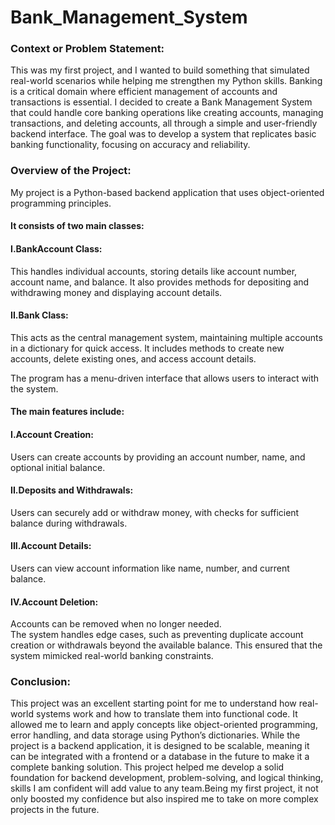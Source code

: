 # Bank_Management_System
<h3>Context or Problem Statement:</h3>
This was my first project, and I wanted to build something that simulated real-world scenarios while helping me strengthen my Python skills. Banking is a critical domain where efficient management of accounts and transactions is essential. I decided to create a Bank Management System that could handle core banking operations like creating accounts, managing transactions, and deleting accounts, all through a simple and user-friendly backend interface. The goal was to develop a system that replicates basic banking functionality, focusing on accuracy and reliability.


<h3>Overview of the Project:</h3>
My project is a Python-based backend application that uses object-oriented programming principles. 
<h4>It consists of two main classes:</h4>
<h4>I.BankAccount Class:</h4>
This handles individual accounts, storing details like account number, account name, and balance. It also provides methods for depositing and withdrawing money and displaying account details.

<h4>II.Bank Class:</h4>
This acts as the central management system, maintaining multiple accounts in a dictionary for quick access. It includes methods to create new accounts, delete existing ones, and access account details.

The program has a menu-driven interface that allows users to interact with the system.
<h4>The main features include:</h4>

<h4>I.Account Creation:</h4>
Users can create accounts by providing an account number, name, and optional initial balance.

<h4>II.Deposits and Withdrawals:</h4>
Users can securely add or withdraw money, with checks for sufficient balance during withdrawals.

<h4>III.Account Details:</h4>
Users can view account information like name, number, and current balance.

<h4>IV.Account Deletion:</h4>
Accounts can be removed when no longer needed.<br>
The system handles edge cases, such as preventing duplicate account creation or withdrawals beyond the available balance. This ensured that the system mimicked real-world banking constraints.

<h3>Conclusion:</h3>
This project was an excellent starting point for me to understand how real-world systems work and how to translate them into functional code. It allowed me to learn and apply concepts like object-oriented programming, error handling, and data storage using Python’s dictionaries. While the project is a backend application, it is designed to be scalable, meaning it can be integrated with a frontend or a database in the future to make it a complete banking solution. This project helped me develop a solid foundation for backend development, problem-solving, and logical thinking, skills I am confident will add value to any team.Being my first project, it not only boosted my confidence but also inspired me to take on more complex projects in the future.

